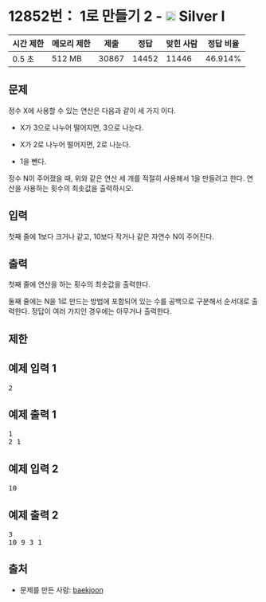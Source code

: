 # 12852번： 1로 만들기 2 - <img src="https://static.solved.ac/tier_small/10.svg" style="height:20px" /> Silver I



| 시간 제한 | 메모리 제한 | 제출 | 정답 | 맞힌 사람 | 정답 비율 |
| --- | --- | --- | --- | --- | --- |
| 0.5 초 | 512 MB | 30867 | 14452 | 11446 | 46.914% |
## 문제

정수 X에 사용할 수 있는 연산은 다음과 같이 세 가지 이다.

- X가 3으로 나누어 떨어지면, 3으로 나눈다.

- X가 2로 나누어 떨어지면, 2로 나눈다.

- 1을 뺀다.

정수 N이 주어졌을 때, 위와 같은 연산 세 개를 적절히 사용해서 1을 만들려고 한다. 연산을 사용하는 횟수의 최솟값을 출력하시오.

## 입력

첫째 줄에 1보다 크거나 같고, 10보다 작거나 같은 자연수 N이 주어진다.

## 출력

첫째 줄에 연산을 하는 횟수의 최솟값을 출력한다.

둘째 줄에는 N을 1로 만드는 방법에 포함되어 있는 수를 공백으로 구분해서 순서대로 출력한다. 정답이 여러 가지인 경우에는 아무거나 출력한다.

## 제한

## 예제 입력 1

<pre>2
</pre>
## 예제 출력 1

<pre>1
2 1
</pre>
## 예제 입력 2

<pre>10
</pre>
## 예제 출력 2

<pre>3
10 9 3 1
</pre>
## 출처

- 문제를 만든 사람: [baekjoon](/user/baekjoon)
